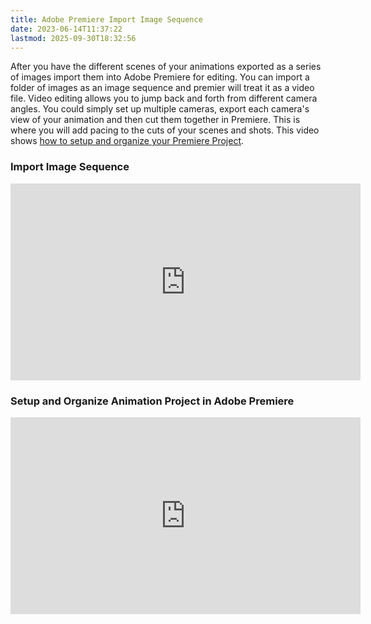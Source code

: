 ```yaml
---
title: Adobe Premiere Import Image Sequence
date: 2023-06-14T11:37:22
lastmod: 2025-09-30T18:32:56
---
```


After you have the different scenes of your animations exported as a series of images import them into Adobe Premiere for editing. You can import a folder of images as an image sequence and premier will treat it as a video file. Video editing allows you to jump back and forth from different camera angles. You could simply set up multiple cameras, export each camera's view of your animation and then cut them together in Premiere. This is where you will add pacing to the cuts of your scenes and shots. This video shows [how to setup and organize your Premiere Project](https://youtu.be/zf8IDYvvUkY).

<div class="video-grid">

<div class="video-card">

### Import Image Sequence

<div class="iframe-16-9-container"><iframe class="youTubeIframe" src="https://www.youtube.com/embed/X7w0xOprNDk?rel=0" width="560" height="315" frameborder="0" allow="accelerometer; autoplay; clipboard-write; encrypted-media; gyroscope; picture-in-picture; web-share" referrerpolicy="strict-origin-when-cross-origin" allowfullscreen></iframe>
</div>
</div>

<div class="video-card">

### Setup and Organize Animation Project in Adobe Premiere

<div class="iframe-16-9-container"><iframe class="youTubeIframe" src="https://www.youtube.com/embed/zf8IDYvvUkY?rel=0" width="560" height="315" frameborder="0" allow="accelerometer; autoplay; clipboard-write; encrypted-media; gyroscope; picture-in-picture; web-share" referrerpolicy="strict-origin-when-cross-origin" allowfullscreen></iframe>
</div>
</div>

</div>
